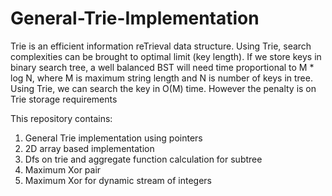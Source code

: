 # General-Trie-Implementation
Trie is an efficient information reTrieval data structure. Using Trie, search complexities can be brought to optimal limit (key length). If we store keys in binary search tree, a well balanced BST will need time proportional to M * log N, where M is maximum string length and N is number of keys in tree. Using Trie, we can search the key in O(M) time. However the penalty is on Trie storage requirements

This repository contains:
1) General Trie implementation using pointers
2) 2D array based implementation
3) Dfs on trie and aggregate function calculation for subtree
4) Maximum Xor pair 
5) Maximum Xor for dynamic stream of integers
